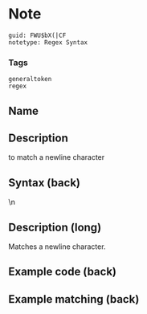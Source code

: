 # Note
```
guid: FWU$bX(|CF
notetype: Regex Syntax
```

### Tags
```
generaltoken
regex
```

## Name


## Description
to match a newline character

## Syntax (back)
<div>
  \n
</div>

## Description (long)
Matches a newline character.

## Example code (back)


## Example matching (back)

